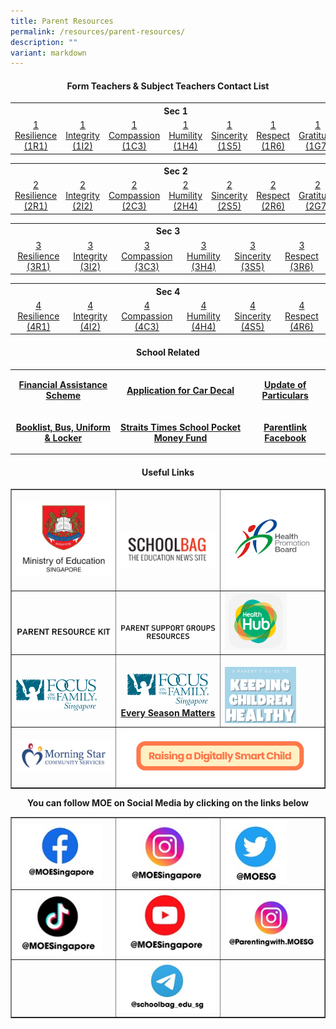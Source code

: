 ```yaml
---
title: Parent Resources
permalink: /resources/parent-resources/
description: ""
variant: markdown
---
```

<h4 style="text-align: center;"><strong>Form Teachers &amp; Subject Teachers Contact List</strong></h4>
<table style="margin-left: auto; margin-right: auto;">
<tbody>
<tr>
<th style="text-align: center;" colspan="7">Sec 1</th>
</tr>
<tr>
<td style="text-align: center;"><a href="https://drive.google.com/file/d/1MddTF6kFMZDGSTuwUmab9wNOI7e3m3Z-/view?usp=sharing" target="_blank" rel="noopener">1 Resilience (1R1)</a></td>
<td style="text-align: center;"><a href="https://drive.google.com/file/d/1VDLhw7oTGlQsSqZMdRosmo1oKp10ivsv/view?usp=sharing" target="_blank" rel="noopener">1 Integrity (1I2)</a></td>
<td style="text-align: center;"><a href="https://drive.google.com/file/d/18dPD3q3B-e61EAaNrppLSQhmlNwacaOv/view?usp=sharing" target="_blank" rel="noopener">1 Compassion (1C3)</a></td>
<td style="text-align: center;"><a href="https://drive.google.com/file/d/1EPess1p0mujp2OcM0wu77aRNFl1-6UYS/view?usp=sharing" target="_blank" rel="noopener">1 Humility (1H4)</a></td>
<td style="text-align: center;"><a href="https://drive.google.com/file/d/1TcYPj4LAioPTayRs6tiF_PIU5Gypy7CD/view?usp=sharing" target="_blank" rel="noopener">1 Sincerity (1S5)</a></td>
<td style="text-align: center;"><a href="https://drive.google.com/file/d/1WRqxu5nd_uwmwCqqZeFtBUVQUtvqsdrv/view?usp=sharing" target="_blank" rel="noopener">1 Respect (1R6)</a></td>
<td style="text-align: center;"><a href="https://drive.google.com/file/d/1bTqIsW4qusOBrKfn1o52Vv7WW0zqCsso/view?usp=sharing" target="_blank" rel="noopener">1 Gratitude (1G7)</a></td>
</tr>
</tbody>
</table>
<table style="margin-left: auto; margin-right: auto;">
<tbody>
<tr>
<th style="text-align: center;" colspan="7">Sec 2</th>
</tr>
<tr>
<td style="text-align: center;"><a href="https://drive.google.com/file/d/11DZI9jdT2gAAMoJyjKyRpZtrJaLBosM_/view?usp=sharing" target="_blank" rel="noopener">2 Resilience (2R1)</a></td>
<td style="text-align: center;"><a href="https://drive.google.com/file/d/1wDhSqwJWBT-ziCIJciokKT2SUblwalym/view?usp=sharing" target="_blank" rel="noopener">2 Integrity (2I2)</a></td>
<td style="text-align: center;"><a href="https://drive.google.com/file/d/1sVUlQDBGKobWMW12MCi1PALxuMViinl5/view?usp=sharing" target="_blank" rel="noopener">2 Compassion (2C3)</a></td>
<td style="text-align: center;"><a href="https://drive.google.com/file/d/1tKoIR7l33heiLfHdI_sTXbLzwf3gJE1M/view?usp=sharing" target="_blank" rel="noopener">2 Humility (2H4)</a></td>
<td style="text-align: center;"><a href="https://drive.google.com/file/d/19ABMbJ43I7mi5Lw76FZPYv3i8OPdFOMH/view?usp=sharing" target="_blank" rel="noopener">2 Sincerity (2S5)</a></td>
<td style="text-align: center;"><a href="https://drive.google.com/file/d/17Nw8Cki-OORbPI9owc8vRShw-VVqBj2K/view?usp=sharing" target="_blank" rel="noopener">2 Respect (2R6)</a></td>
	<td style="text-align: center;"><a href="https://drive.google.com/file/d/1R1DLy9WSuKrsybdN7KzLEjXOAUl_5y5e/view?usp=sharing" target="_blank" rel="noopener">2 Gratitude (2G7)</a></td>
</tr>
</tbody>
</table>
<table style="margin-left: auto; margin-right: auto;">
<tbody>
<tr>
<th style="text-align: center;" colspan="6">Sec 3</th>
</tr>
<tr>
<td style="text-align: center;"><a href="https://drive.google.com/file/d/1TkzsDBBY4aTcBhi40qHSkY1ZziiKcy26/view?usp=sharing" target="_blank" rel="noopener">3 Resilience (3R1)</a></td>
<td style="text-align: center;"><a href="https://drive.google.com/file/d/13tB6_7mHov1E2oqhlfrr55lXcCLmGuVg/view?usp=sharing" target="_blank" rel="noopener">3 Integrity (3I2)</a></td>
<td style="text-align: center;"><a href="https://drive.google.com/file/d/1EHr9sZa6F11vIJsuPDtVyCKSpa1eXVA5/view?usp=sharing" target="_blank" rel="noopener">3 Compassion (3C3)</a></td>
<td style="text-align: center;"><a href="https://drive.google.com/file/d/13RG8npfP9R8a3-GHxHbGdO1qIy13wPbr/view?usp=sharing" target="_blank" rel="noopener">3 Humility (3H4)</a></td>
<td style="text-align: center;"><a href="https://drive.google.com/file/d/1tJaGftUFv0JJzzkK-3BbmrrDrBwvAyEC/view?usp=sharing" target="_blank" rel="noopener">3 Sincerity (3S5)</a></td>
<td style="text-align: center;"><a href="https://drive.google.com/file/d/19Uczz3ef3OK4TdnbhO5rRgc4lmtG39oG/view?usp=sharing" target="_blank" rel="noopener">3 Respect (3R6)</a></td>
</tr>
</tbody>
</table>
<table style="margin-left: auto; margin-right: auto;">
<tbody>
<tr>
<th style="text-align: center;" colspan="6">Sec 4</th>
</tr>
<tr>
<td style="text-align: center;"><a href="https://drive.google.com/file/d/1y3CYueKcUHViVoGfkc8Un6GcfdwWZJBq/view?usp=sharing" target="_blank" rel="noopener">4 Resilience (4R1)</a></td>
<td style="text-align: center;"><a href="https://drive.google.com/file/d/1_ro04wqG8T-P6UmpDJX3FaeTbJGFNltv/view?usp=sharing" target="_blank" rel="noopener">4 Integrity (4I2)</a></td>
<td style="text-align: center;"><a href="https://drive.google.com/file/d/1AbzGixrieZjxlp5890GDPVM220ubW79j/view?usp=sharing" target="_blank" rel="noopener">4 Compassion (4C3)</a></td>
<td style="text-align: center;"><a href="https://drive.google.com/file/d/15fcbcDw4W1zTzqIlxLZdmJq3lwKjXtEB/view?usp=sharing" target="_blank" rel="noopener">4 Humility (4H4)</a></td>
<td style="text-align: center;"><a href="https://drive.google.com/file/d/1i4oM8CBOhD2Q4VltL9bIPtN9cGabTlml/view?usp=sharing" target="_blank" rel="noopener">4 Sincerity (4S5)</a></td>
<td style="text-align: center;"><a href="https://drive.google.com/file/d/1bXb24QjjFNJVcDntCb3BP14ep6FiT30V/view?usp=sharing" target="_blank" rel="noopener">4 Respect (4R6)</a></td>
</tr>
</tbody>
</table>
<h4 style="text-align: center;"><strong>School Related </strong></h4>
<table style="margin-left: auto; margin-right: auto;">
<tbody>
<tr>
<td style="text-align: center;">
<p><strong><a href="/financial-assistance-scheme-fas/" target="_blank" rel="noopener">Financial Assistance Scheme</a></strong></p>
	</td>
	<td style="text-align: center;">
	<p><strong><a href="http://go.gov.sg/tkgs-car-decal" target="_blank" rel="noopener">Application for Car Decal</a></strong></p>
	</td>
	<td style="text-align: center;">
	<p><strong><a href="/update-of-particulars/" target="_blank" rel="noopener">Update of Particulars</a></strong></p>
		</td></tr><tr>
	<td style="text-align: center;">
		<p><strong><a href="/useful-links/booklist-uniform-bus-n-locker" target="_blank" rel="noopener">Booklist, Bus, Uniform &amp; Locker</a></strong></p></td>
<td style="text-align: center;"><p><strong><a href="/stspmf/" target="_blank" rel="noopener">Straits Times School Pocket Money Fund</a></strong></p></td>
<td style="text-align: center;">
	<p><strong><a href="https://www.facebook.com/TKGSPARENTLINK/" target="_blank" rel="noopener">Parentlink Facebook</a></strong></p></td>
</tr>
</tbody>
</table>
<h4 style="text-align: center;"><strong>Useful Links</strong></h4>
<table style="border-collapse: collapse; width: 100%;" border="1">
<tbody>
<tr style="vertical-align: center;">
<td style="width: 33.3333%;"><a href="https://www.moe.gov.sg/" target="_blank" rel="noopener"><img src="/images/pr1.png"></a></td>
<td style="width: 33.3333%;"><br><br><a href="https://www.schoolbag.edu.sg/" target="_blank" rel="noopener"><img src="/images/pr2.png"></a></td>
<td style="width: 33.3333%;"><a href="https://www.hpb.gov.sg/" target="_blank" rel="noopener"><img src="/images/pr3.png"></a></td>
</tr>
<tr>
<td style="width: 33.3333%;"><br><br><a href="https://www.moe.gov.sg/parentkit" target="_blank" rel="noopener"><img src="/images/pr4.png"></a></td>
<td style="width: 33.3333%;"><br><br><a href="https://sites.google.com/moe.edu.sg/psg-online-repository" target="_blank" rel="noopener"><img src="/images/pr5.png"></a></td>
<td style="width: 33.3333%;"><a href="https://m.healthhub.sg/auth/login?source_app=hh_web&amp;source_module=myhealth&amp;source_source_sub=&amp;target=/childhealth" target="_blank" rel="noopener"><img style="width: 65%;" src="/images/pt6.png"></a></td>
</tr>
<tr>
<td style="width: 33.3333%;"><br><a href="https://www.family.org.sg/" target="_blank" rel="noopener"><img style="width: 85%;" src="/images/pr7.png"></a></td>
<td style="width: 33.3333%; text-align: center;"><br>	<a href="https://campaigns.family.org.sg/every-season-matters/" target="_blank" rel="noopener"><img style="width: 85%;" src="/images/pr8.png"></a><a href="https://campaigns.family.org.sg/every-season-matters/" target="_blank" rel="noopener"><span style="text-decoration: underline;"><strong>Every Season Matters</strong></span></a></td>
<td style="width: 33.3333%;"><br><a href="https://drive.google.com/file/d/1pk1dVhntYEZbAzM9cNXioveGATTfD8bY/view" target="_blank" rel="noopener"><img style="width: 75%;" src="/images/pr9.png"></a></td>
</tr>
<tr>
<td style="width: 33.3333%;"><a href="https://www.morningstar.org.sg/" target="_blank" rel="noopener"><img src="/images/pr10.png"></a></td>
<td colspan="2"><a href="https://drive.google.com/file/d/1-M6rkGXwfXowUf63uMECQ_aGo2oJPZR6/view?usp=share_link" target="_blank" rel="noopener"><img src="/images/Resources/Parents/Raising_a_Digitally_Smart_Child.png"></a></td>
</tr>
</tbody>
</table>
<p style="text-align: center;"><strong>You can follow MOE on Social Media by clicking on the links below</strong></p>
<table style="border-collapse: collapse; width: 100%;" border="1">
<tbody>
<tr>
<td style="width: 33.3333%;"><a href="https://www.facebook.com/moesingapore/" target="_blank" rel="noopener"><img style="width: 90%;" src="/images/log1.jpg"></a></td>
<td style="width: 33.3333%;"><a href="https://www.instagram.com/moesingapore/?hl=en" target="_blank" rel="noopener"><img style="width: 95%;" src="/images/log2.jpg"></a></td>
<td style="width: 33.3333%;"><a href="https://twitter.com/moesg?lang=en" target="_blank" rel="noopener"><img style="width: 65%;" src="/images/log3.jpg"></a></td>
</tr>
<tr>
<td style="width: 33.3333%;"><a href="https://www.tiktok.com/@moesingapore" target="_blank" rel="noopener"><img style="width: 90%;" src="/images/log4.jpg"></a></td>
<td style="width: 33.3333%;"><a href="https://www.tiktok.com/@moesingapore" target="_blank" rel="noopener"><img style="width: 95%;" src="/images/log5.jpg"></a></td>
<td style="width: 33.3333%;"><a href="https://www.instagram.com/parentingwith.moesg/?hl=en" target="_blank" rel="noopener"><img style="width: 100%;" src="/images/log6.jpg"></a></td>
</tr>
<tr>
<td style="width: 33.3333%;">&nbsp;</td>
<td style="width: 33.3333%;"><a href="https://t.me/schoolbag_edu_sg" target="_blank" rel="noopener"><img style="width: 100%;" src="/images/log7.jpg"></a></td>
<td style="width: 33.3333%;">&nbsp;</td>
</tr>
</tbody>
</table>